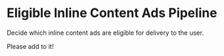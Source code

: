 # Eligible Inline Content Ads Pipeline

Decide which inline content ads are eligible for delivery to the user.

Please add to it!
